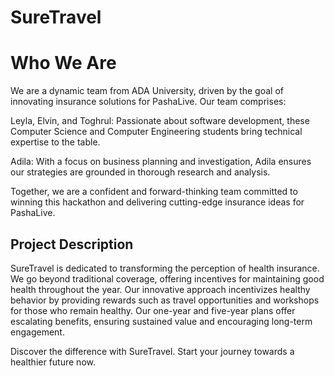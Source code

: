# SureTravel

# Who We Are
We are a dynamic team from ADA University, driven by the goal of innovating insurance solutions for PashaLive. Our team comprises:

Leyla, Elvin, and Toghrul: Passionate about software development, these Computer Science and Computer Engineering students bring technical expertise to the table.

Adila: With a focus on business planning and investigation, Adila ensures our strategies are grounded in thorough research and analysis.

Together, we are a confident and forward-thinking team committed to winning this hackathon and delivering cutting-edge insurance ideas for PashaLive.


## Project Description

SureTravel is dedicated to transforming the perception of health insurance. We go beyond traditional coverage, offering incentives for maintaining good health throughout the year. Our innovative approach incentivizes healthy behavior by providing rewards such as travel opportunities and workshops for those who remain healthy. Our one-year and five-year plans offer escalating benefits, ensuring sustained value and encouraging long-term engagement.

Discover the difference with SureTravel. Start your journey towards a healthier future now.
